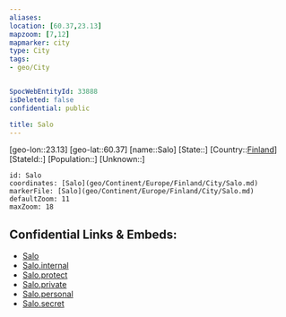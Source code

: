 ```yaml
---
aliases: 
location: [60.37,23.13]
mapzoom: [7,12] 
mapmarker: city 
type: City
tags:
- geo/City


SpocWebEntityId: 33888
isDeleted: false
confidential: public

title: Salo
---
```

[geo-lon::23.13]
[geo-lat::60.37]
[name::Salo]
[State::]
[Country::[Finland](geo/Continent/Europe/Finland.md)]
[StateId::]
[Population::]
[Unknown::]


```leaflet
id: Salo
coordinates: [Salo](geo/Continent/Europe/Finland/City/Salo.md)
markerFile: [Salo](geo/Continent/Europe/Finland/City/Salo.md)
defaultZoom: 11 
maxZoom: 18
```


## Confidential Links & Embeds: 
- [Salo](../../../../../../_public/geo/Continent/Europe/Finland/City/Salo.md) 
- [Salo.internal](../../../../../../_internal/geo/Continent/Europe/Finland/City/Salo.internal.md) 
- [Salo.protect](../../../../../../_protect/geo/Continent/Europe/Finland/City/Salo.protect.md) 
- [Salo.private](../../../../../../_private/geo/Continent/Europe/Finland/City/Salo.private.md) 
- [Salo.personal](../../../../../../_personal/geo/Continent/Europe/Finland/City/Salo.personal.md) 
- [Salo.secret](../../../../../../_secret/geo/Continent/Europe/Finland/City/Salo.secret.md) 
